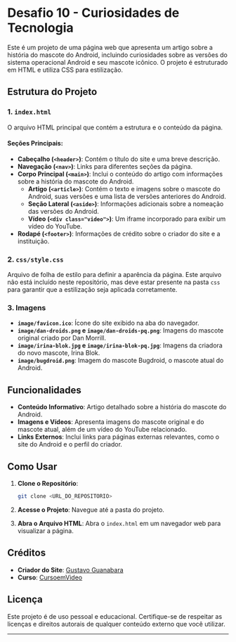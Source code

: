# Desafio 10 - Curiosidades de Tecnologia

Este é um projeto de uma página web que apresenta um artigo sobre a história do mascote do Android, incluindo curiosidades sobre as versões do sistema operacional Android e seu mascote icônico. O projeto é estruturado em HTML e utiliza CSS para estilização.

## Estrutura do Projeto

### 1. **`index.html`**
O arquivo HTML principal que contém a estrutura e o conteúdo da página.

#### Seções Principais:
- **Cabeçalho (`<header>`)**: Contém o título do site e uma breve descrição.
- **Navegação (`<nav>`)**: Links para diferentes seções da página.
- **Corpo Principal (`<main>`)**: Inclui o conteúdo do artigo com informações sobre a história do mascote do Android.
  - **Artigo (`<article>`)**: Contém o texto e imagens sobre o mascote do Android, suas versões e uma lista de versões anteriores do Android.
  - **Seção Lateral (`<aside>`)**: Informações adicionais sobre a nomeação das versões do Android.
  - **Vídeo (`<div class="video">`)**: Um iframe incorporado para exibir um vídeo do YouTube.
- **Rodapé (`<footer>`)**: Informações de crédito sobre o criador do site e a instituição.

### 2. **`css/style.css`**
Arquivo de folha de estilo para definir a aparência da página. Este arquivo não está incluído neste repositório, mas deve estar presente na pasta `css` para garantir que a estilização seja aplicada corretamente.

### 3. **Imagens**
- **`image/favicon.ico`**: Ícone do site exibido na aba do navegador.
- **`image/dan-droids.png` e `image/dan-droids-pq.png`**: Imagens do mascote original criado por Dan Morrill.
- **`image/irina-blok.jpg` e `image/irina-blok-pq.jpg`**: Imagens da criadora do novo mascote, Irina Blok.
- **`image/bugdroid.png`**: Imagem do mascote Bugdroid, o mascote atual do Android.

## Funcionalidades

- **Conteúdo Informativo**: Artigo detalhado sobre a história do mascote do Android.
- **Imagens e Vídeos**: Apresenta imagens do mascote original e do mascote atual, além de um vídeo do YouTube relacionado.
- **Links Externos**: Inclui links para páginas externas relevantes, como o site do Android e o perfil do criador.

## Como Usar

1. **Clone o Repositório**: 
   ```bash
   git clone <URL_DO_REPOSITORIO>
   ```

2. **Acesse o Projeto**: Navegue até a pasta do projeto.

3. **Abra o Arquivo HTML**: Abra o `index.html` em um navegador web para visualizar a página.

## Créditos

- **Criador do Site**: [Gustavo Guanabara](https://gustavoguanabara.github.io/)
- **Curso**: [CursoemVideo](https://www.cursoemvideo.com/)

## Licença

Este projeto é de uso pessoal e educacional. Certifique-se de respeitar as licenças e direitos autorais de qualquer conteúdo externo que você utilizar.

---

